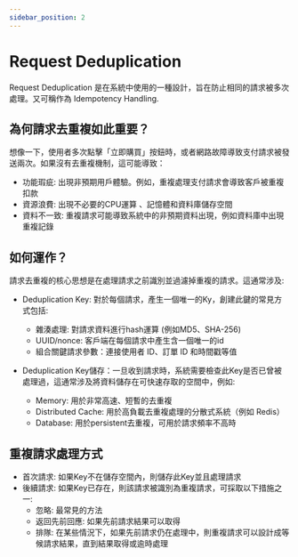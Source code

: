 ```yaml
---
sidebar_position: 2
---
```


# Request Deduplication

Request Deduplication 是在系統中使用的一種設計，旨在防止相同的請求被多次處理。又可稱作為 Idempotency Handling.

## 為何請求去重複如此重要？
想像一下，使用者多次點擊「立即購買」按鈕時，或者網路故障導致支付請求被發送兩次。如果沒有去重複機制，這可能導致：

- 功能瑕疵: 出現非預期用戶體驗。例如，重複處理支付請求會導致客戶被重複扣款
- 資源浪費: 出現不必要的CPU運算 、記憶體和資料庫儲存空間
- 資料不一致: 重複請求可能導致系統中的非預期資料出現，例如資料庫中出現重複記錄

## 如何運作？
請求去重複的核心思想是在處理請求之前識別並過濾掉重複的請求。這通常涉及:

- Deduplication Key: 對於每個請求，產生一個唯一的Ky，創建此鍵的常見方式包括:
  - 雜湊處理: 對請求資料進行hash運算 (例如MD5、SHA-256)
  - UUID/nonce: 客戶端在每個請求中產生含一個唯一的id
  - 組合關鍵請求參數：連接使用者 ID、訂單 ID 和時間戳等值

- Deduplication Key儲存：一旦收到請求時，系統需要檢查此Key是否已曾被處理過，這通常涉及將資料儲存在可快速存取的空間中，例如:
  - Memory: 用於非常高速、短暫的去重複
  - Distributed Cache: 用於高負載去重複處理的分散式系統（例如 Redis）
  - Database: 用於persistent去重複，可用於請求頻率不高時


## 重複請求處理方式

- 首次請求: 如果Key不在儲存空間內，則儲存此Key並且處理請求
- 後續請求: 如果Key已存在，則該請求被識別為重複請求，可採取以下措施之一:
  - 忽略: 最常見的方法
  - 返回先前回應: 如果先前請求結果可以取得
  - 排隊: 在某些情況下，如果先前請求仍在處理中，則重複請求可以設計成等候請求結果，直到結果取得或逾時處理